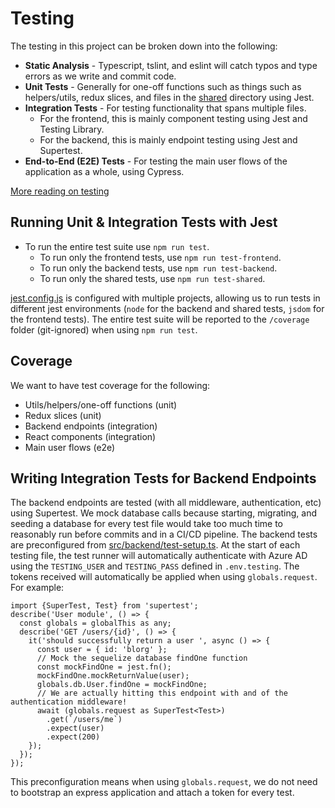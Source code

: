 # Testing

The testing in this project can be broken down into the following:

* **Static Analysis** - Typescript, tslint, and eslint will catch typos and type errors as we write and commit code.
* **Unit Tests** - Generally for one-off functions such as things such as helpers/utils, redux slices, and files in the [shared](src/shared) directory using Jest.
* **Integration Tests** - For testing functionality that spans multiple files. 
  * For the frontend, this is mainly component testing using Jest and Testing Library.
  * For the backend, this is mainly endpoint testing using Jest and Supertest.
* **End-to-End (E2E) Tests** - For testing the main user flows of the application as a whole, using Cypress.

[More reading on testing](https://kentcdodds.com/blog/static-vs-unit-vs-integration-vs-e2e-tests)

## Running Unit & Integration Tests with Jest

* To run the entire test suite use `npm run test`.
    * To run only the frontend tests, use `npm run test-frontend`.
    * To run only the backend tests, use `npm run test-backend`.
    * To run only the shared tests, use `npm run test-shared`.
    
[jest.config.js](jest.config.js) is configured with multiple projects, allowing us to run tests in different jest environments (`node` for the backend and shared tests, `jsdom` for the frontend tests). The entire test suite will be reported to the `/coverage` folder (git-ignored) when using `npm run test`.

## Coverage
We want to have test coverage for the following:
* Utils/helpers/one-off functions (unit)
* Redux slices (unit)
* Backend endpoints (integration)
* React components (integration)
* Main user flows (e2e)

## Writing Integration Tests for Backend Endpoints

The backend endpoints are tested (with all middleware, authentication, etc) using Supertest. We mock database calls because starting, migrating, and seeding a database for every test file would take too much time to reasonably run before commits and in a CI/CD pipeline. The backend tests are preconfigured from [src/backend/test-setup.ts](src/backend/test-setup.ts). At the start of each testing file, the test runner will automatically authenticate with Azure AD using the `TESTING_USER` and `TESTING_PASS` defined in `.env.testing`. The tokens received will automatically be applied when using `globals.request`. For example:
```
import {SuperTest, Test} from 'supertest';
describe('User module', () => {
  const globals = globalThis as any;
  describe('GET /users/{id}', () => {
    it('should successfully return a user ', async () => {
      const user = { id: 'blorg' };
      // Mock the sequelize database findOne function
      const mockFindOne = jest.fn();
      mockFindOne.mockReturnValue(user);
      globals.db.User.findOne = mockFindOne;
      // We are actually hitting this endpoint with and of the authentication middleware!
      await (globals.request as SuperTest<Test>)
        .get(`/users/me`)
        .expect(user)
        .expect(200)
    });
  });
});

```
This preconfiguration means when using `globals.request`, we do not need to bootstrap an express application and attach a token for every test.
